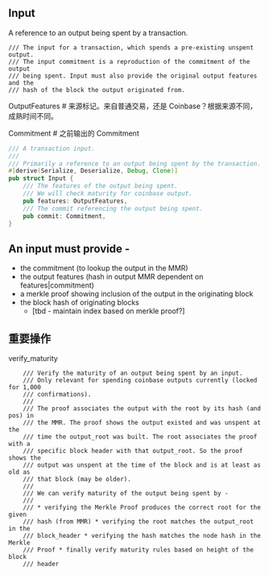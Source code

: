 ## Input

A reference to an output being spent by a transaction.

```
/// The input for a transaction, which spends a pre-existing unspent output.
/// The input commitment is a reproduction of the commitment of the output
/// being spent. Input must also provide the original output features and the
/// hash of the block the output originated from.
```

OutputFeatures \# 来源标记。来自普通交易，还是 Coinbase？根据来源不同，成熟时间不同。

Commitment \# 之前输出的 Commitment

```rust
/// A transaction input.
///
/// Primarily a reference to an output being spent by the transaction.
#[derive(Serialize, Deserialize, Debug, Clone)]
pub struct Input {
    /// The features of the output being spent.
    /// We will check maturity for coinbase output.
    pub features: OutputFeatures,
    /// The commit referencing the output being spent.
    pub commit: Commitment,
}
```

## An input must provide -

* the commitment \(to lookup the output in the MMR\)
* the output features \(hash in output MMR dependent on features\|commitment\)
* a merkle proof showing inclusion of the output in the originating block
* the block hash of originating blocks
  * \[tbd - maintain index based on merkle proof?\]

## 重要操作

verify\_maturity

```
    /// Verify the maturity of an output being spent by an input.
    /// Only relevant for spending coinbase outputs currently (locked for 1,000
    /// confirmations).
    ///
    /// The proof associates the output with the root by its hash (and pos) in
    /// the MMR. The proof shows the output existed and was unspent at the
    /// time the output_root was built. The root associates the proof with a
    /// specific block header with that output_root. So the proof shows the
    /// output was unspent at the time of the block and is at least as old as
    /// that block (may be older).
    ///
    /// We can verify maturity of the output being spent by -
    ///
    /// * verifying the Merkle Proof produces the correct root for the given
    /// hash (from MMR) * verifying the root matches the output_root in the
    /// block_header * verifying the hash matches the node hash in the Merkle
    /// Proof * finally verify maturity rules based on height of the block
    /// header
```



